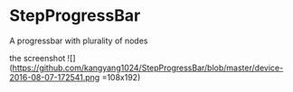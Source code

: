 # StepProgressBar
A progressbar with plurality of nodes

the screenshot 
![](https://github.com/kangyang1024/StepProgressBar/blob/master/device-2016-08-07-172541.png =108x192)
